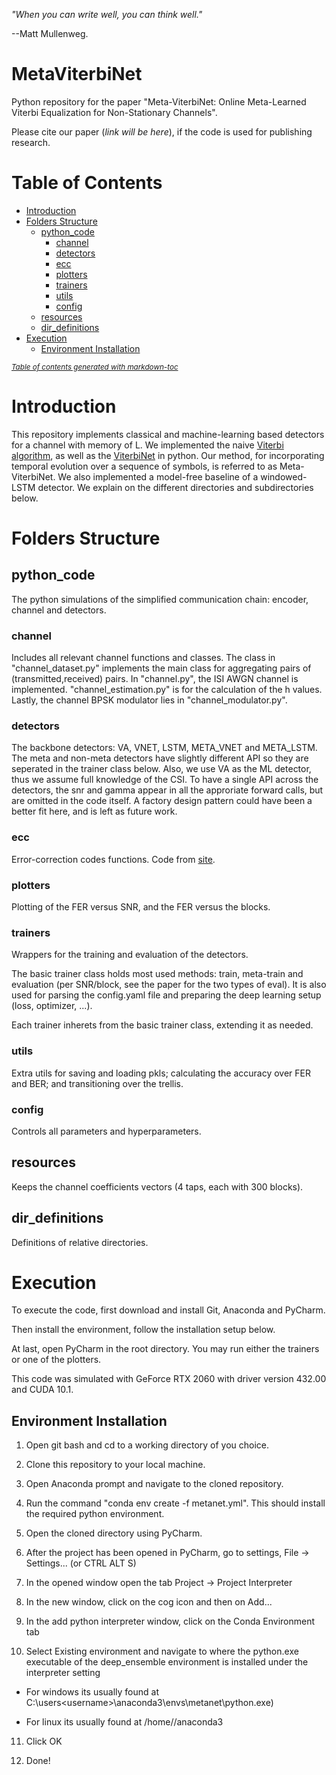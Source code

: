 *"When you can write well, you can think well."* 

--Matt Mullenweg.

# MetaViterbiNet

Python repository for the paper "Meta-ViterbiNet: Online Meta-Learned Viterbi Equalization for Non-Stationary Channels".

Please cite our paper (*link will be here*), if the code is used for publishing research.

# Table of Contents

- [Introduction](#introduction)
- [Folders Structure](#folders-structure)
  * [python_code](#python_code)
    + [channel](#channel)
    + [detectors](#detectors)
    + [ecc](#ecc)
    + [plotters](#plotters)
    + [trainers](#trainers)
    + [utils](#utils)
    + [config](#config)
  * [resources](#resources)
  * [dir_definitions](#dir_definitions)
- [Execution](#execution)
  * [Environment Installation](#environment-installation)

<small><i><a href='http://ecotrust-canada.github.io/markdown-toc/'>Table of contents generated with markdown-toc</a></i></small>

# Introduction

This repository implements classical and machine-learning based detectors for a channel with memory of L. We implemented the naive [Viterbi algorithm](https://ieeexplore.ieee.org/document/1054010), as well as the [ViterbiNet](https://ieeexplore.ieee.org/document/8815457) in python. Our method, for incorporating temporal evolution over a sequence of symbols, is referred to as Meta-ViterbiNet. We also implemented a model-free baseline of a windowed-LSTM detector. We explain on the different directories and subdirectories below.

# Folders Structure

## python_code 

The python simulations of the simplified communication chain: encoder, channel and detectors.

### channel 

Includes all relevant channel functions and classes. The class in "channel_dataset.py" implements the main class for aggregating pairs of (transmitted,received) pairs. 
In "channel.py", the ISI AWGN channel is implemented. "channel_estimation.py" is for the calculation of the h values. Lastly, the channel BPSK modulator lies in "channel_modulator.py".

### detectors

The backbone detectors: VA, VNET, LSTM, META_VNET and META_LSTM. The meta and non-meta detectors have slightly different API so they are seperated in the trainer class below. Also, we use VA as the ML detector, thus we assume full knowledge of the CSI. To have a single API across the detectors, the snr and gamma appear in all the approriate forward calls, but are omitted in the code itself. A factory design pattern could have been a better fit here, and is left as future work.

### ecc

Error-correction codes functions. Code from [site](https://en.wikiversity.org/wiki/Reed%E2%80%93Solomon_codes_for_coders).

### plotters

Plotting of the FER versus SNR, and the FER versus the blocks. 

### trainers 

Wrappers for the training and evaluation of the detectors.

The basic trainer class holds most used methods: train, meta-train and evaluation (per SNR/block, see the paper for the two types of eval). It is also used for parsing the config.yaml file and preparing the deep learning setup (loss, optimizer, ...).

Each trainer inherets from the basic trainer class, extending it as needed.

### utils

Extra utils for saving and loading pkls; calculating the accuracy over FER and BER; and transitioning over the trellis.

### config

Controls all parameters and hyperparameters.

## resources

Keeps the channel coefficients vectors (4 taps, each with 300 blocks).

## dir_definitions 

Definitions of relative directories.

# Execution

To execute the code, first download and install Git, Anaconda and PyCharm.

Then install the environment, follow the installation setup below. 

At last, open PyCharm in the root directory. You may run either the trainers or one of the plotters.

This code was simulated with GeForce RTX 2060 with driver version 432.00 and CUDA 10.1. 

## Environment Installation

1. Open git bash and cd to a working directory of you choice.

2. Clone this repository to your local machine.

3. Open Anaconda prompt and navigate to the cloned repository.

4. Run the command "conda env create -f metanet.yml". This should install the required python environment.

5. Open the cloned directory using PyCharm.

6. After the project has been opened in PyCharm, go to settings, File -> Settings... (or CTRL ALT S)

7. In the opened window open the tab Project -> Project Interpreter

8. In the new window, click on the cog icon and then on Add...

9. In the add python interpreter window, click on the Conda Environment tab

10. Select Existing environment and navigate to where the python.exe executable of the deep_ensemble environment is installed under the interpreter setting

  - For windows its usually found at C:\users\<username>\anaconda3\envs\metanet\python.exe)

  - For linux its usually found at /home/<username>/anaconda3
  
11. Click OK

12. Done!
